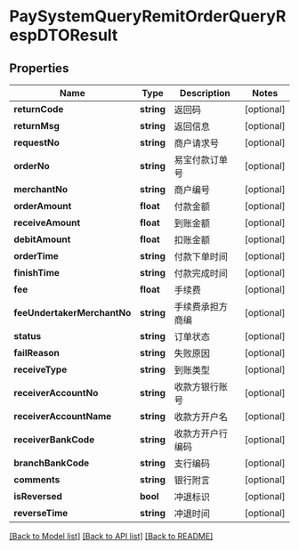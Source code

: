 # PaySystemQueryRemitOrderQueryRespDTOResult

## Properties
Name | Type | Description | Notes
------------ | ------------- | ------------- | -------------
**returnCode** | **string** | 返回码 | [optional] 
**returnMsg** | **string** | 返回信息 | [optional] 
**requestNo** | **string** | 商户请求号 | [optional] 
**orderNo** | **string** | 易宝付款订单号 | [optional] 
**merchantNo** | **string** | 商户编号 | [optional] 
**orderAmount** | **float** | 付款金额 | [optional] 
**receiveAmount** | **float** | 到账金额 | [optional] 
**debitAmount** | **float** | 扣账金额 | [optional] 
**orderTime** | **string** | 付款下单时间 | [optional] 
**finishTime** | **string** | 付款完成时间 | [optional] 
**fee** | **float** | 手续费 | [optional] 
**feeUndertakerMerchantNo** | **string** | 手续费承担方商编 | [optional] 
**status** | **string** | 订单状态 | [optional] 
**failReason** | **string** | 失败原因 | [optional] 
**receiveType** | **string** | 到账类型 | [optional] 
**receiverAccountNo** | **string** | 收款方银行账号 | [optional] 
**receiverAccountName** | **string** | 收款方开户名 | [optional] 
**receiverBankCode** | **string** | 收款方开户行编码 | [optional] 
**branchBankCode** | **string** | 支行编码 | [optional] 
**comments** | **string** | 银行附言 | [optional] 
**isReversed** | **bool** | 冲退标识 | [optional] 
**reverseTime** | **string** | 冲退时间 | [optional] 

[[Back to Model list]](../README.md#documentation-for-models) [[Back to API list]](../README.md#documentation-for-api-endpoints) [[Back to README]](../README.md)


